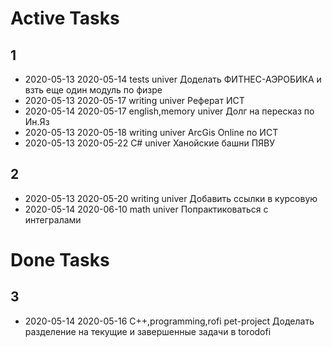 
# Active Tasks
## 1
- 2020-05-13 2020-05-14 tests univer Доделать ФИТНЕС-АЭРОБИКА и взть еще один модуль по физре
- 2020-05-13 2020-05-17 writing univer Реферат ИСТ
- 2020-05-14 2020-05-17 english,memory univer Долг на пересказ по Ин.Яз
- 2020-05-13 2020-05-18 writing univer ArcGis Online по ИСТ
- 2020-05-13 2020-05-22 C# univer Ханойские башни ПЯВУ

## 2
- 2020-05-13 2020-05-20 writing univer Добавить ссылки в курсовую
- 2020-05-14 2020-06-10 math univer Попрактиковаться с интегралами

# Done Tasks
## 3
+ 2020-05-14 2020-05-16 C++,programming,rofi pet-project Доделать разделение на текущие и завершенные задачи в torodofi
